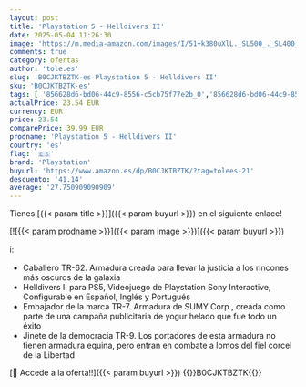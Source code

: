 ```yaml
---
layout: post
title: 'Playstation 5 - Helldivers II'
date: 2025-05-04 11:26:30
image: 'https://m.media-amazon.com/images/I/51+k380uXlL._SL500_._SL400_.jpg'
comments: true
category: ofertas
author: 'tole.es'
slug: 'B0CJKTBZTK-es Playstation 5 - Helldivers II'
sku: 'B0CJKTBZTK-es'
tags: [ '856628d6-bd06-44c9-8556-c5cb75f77e2b_0','856628d6-bd06-44c9-8556-c5cb75f77e2b_2201','856628d6-bd06-44c9-8556-c5cb75f77e2b_3601','856628d6-bd06-44c9-8556-c5cb75f77e2b_9501','Arborist Merchandising Root','Hardware y juegos para PlayStation 5','Juegos para PlayStation 5','Outlet Videojuegos','Preventa de Videojuegos','Self Service','Special Features Stores','Videojuegos','Videojuegos más esperados','playstation','🇪🇸', ]
actualPrice: 23.54 EUR
currency: EUR
price: 23.54
comparePrice: 39.99 EUR
prodname: 'Playstation 5 - Helldivers II'
country: 'es'
flag: '🇪🇸'
brand: 'Playstation'
buyurl: 'https://www.amazon.es/dp/B0CJKTBZTK/?tag=tolees-21'
descuento: '41.14'
average: '27.750909090909'
---
```


Tienes [{{< param title >}}]({{< param buyurl >}}) en el siguiente enlace!

[![{{< param prodname >}}]({{< param image >}})]({{< param buyurl >}})

ℹ️:

- Caballero TR-62. Armadura creada para llevar la justicia a los rincones más oscuros de la galaxia
- Helldivers II para PS5, Videojuego de Playstation Sony Interactive, Configurable en Español, Inglés y Portugués
- Embajador de la marca TR-7. Armadura de SUMY Corp., creada como parte de una campaña publicitaria de yogur helado que fue todo un éxito
- Jinete de la democracia TR-9. Los portadores de esta armadura no tienen armadura equina, pero entran en combate a lomos del fiel corcel de la Libertad

[🛒 Accede a la oferta!!]({{< param buyurl >}})
{{<world>}}B0CJKTBZTK{{</world>}}
